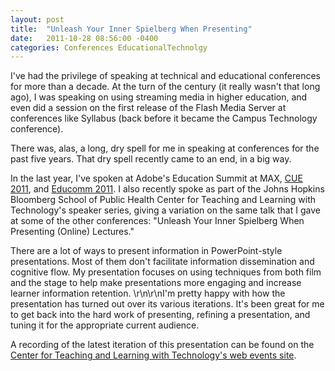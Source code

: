 ```yaml
---
layout: post
title:  "Unleash Your Inner Spielberg When Presenting"
date:   2011-10-28 08:56:00 -0400
categories: Conferences EducationalTechnolgy
---
```


I've had the privilege of speaking at technical and educational conferences for more than a decade. At the turn of the century (it really wasn't that long ago), I was speaking on using streaming media in higher education, and even did a session on the first release of the Flash Media Server at conferences like Syllabus (back before it became the Campus Technology conference). 

There was, alas, a long, dry spell for me in speaking at conferences for the past five years. That dry spell recently came to an end, in a big way.

In the last year, I've spoken at Adobe's Education Summit at MAX, [CUE 2011](http://www.cue.org/conference/), and [Educomm 2011](http://www.educommconference.com/). I also recently spoke as part of the Johns Hopkins Bloomberg School of Public Health Center for Teaching and Learning with Technology's speaker series, giving a variation on the same talk that I gave at some of the other conferences: "Unleash Your Inner Spielberg When Presenting (Online) Lectures."

There are a lot of ways to present information in PowerPoint-style presentations. Most of them don't facilitate information dissemination and cognitive flow. My presentation focuses on using techniques from both film and the stage to help make presentations more engaging and increase learner information retention. \r\n\r\nI'm pretty happy with how the presentation has turned out over its various iterations. It's been great for me to get back into the hard work of presenting, refining a presentation, and tuning it for the appropriate current audience.

A recording of the latest iteration of this presentation can be found on the [Center for Teaching and Learning with Technology's web events site](http://ctl.jhsph.edu/webevents/).